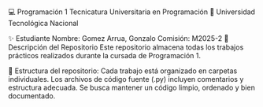 💻 Programación 1
Tecnicatura Universitaria en Programación
📍 Universidad Tecnológica Nacional

✨ Estudiante
Nombre: Gomez Arrua, Gonzalo 
Comisión: M2025-2
📂 Descripción del Repositorio
Este repositorio almacena todas los trabajos prácticos realizados durante la cursada de Programación 1.

📌 Estructura del repositorio:
Cada trabajo está organizado en carpetas individuales.
Los archivos de código fuente (.py) incluyen comentarios y estructura adecuada.
Se busca mantener un código limpio, ordenado y bien documentado.
